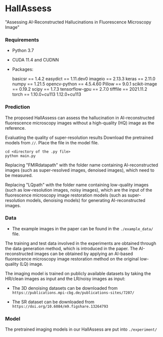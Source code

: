 # HallAssess
"Assessing AI-Reconstructed Hallucinations in Fluorescence Microscopy Image"

### Requirements
* Python 3.7
* CUDA 11.4 and CUDNN 
* Packages: 
  
  basicsr          ==          1.4.2
  easydict         ==          1.11.dev0
  imageio          ==          2.13.3
  keras            ==          2.11.0
  numpy            ==          1.21.5
  opencv-python    ==          4.5.4.60
  Pillow           ==          9.0.1
  scikit-image     ==          0.19.2
  scipy            ==          1.7.3
  tensorflow-gpu   ==          2.7.0
  tifffile         ==          2021.11.2
  torch            ==          1.10.0+cu113      1.12.0+cu113
  

### Prediction
The proposed HallAssess can assess the hallucination in AI-reconstructed fluorescence microscopy images without a high-quality (HQ) image as the reference.

Evaluating the quality of super-resolution results
Download the pretrained models from `//`. Place the file in the model file. 

```
cd <directory of the .py file>
python main.py
```
Replacing "FMIRdatapath" with the folder name containing AI-reconstructed images (such as super-resolved images, denoised images), which need to be measured. 

Replacing "LQpath" with the folder name containing low-quality images (such as low-resolution images, noisy images), which are the input of the fluorescence microscopy image restoration models (such as super-resolution models, denoising models) for generating AI-reconstructed images. 

### Data
* The example images in the paper can be found in the `./example_data/` file.
  
The training and test data involved in the experiments are obtained through the data generation method, which is introduced in the paper. The AI-reconstructed images can be obtained by applying an AI-based fluorescence microscopy image restoration method on the original low-quality (LQ) image.

The imaging model is trained on publicly available datasets by taking the HR/clean images as input and the LR/noisy images as input: 

* The 3D denoising datasets can be downloaded from `https://publications.mpi-cbg.de/publications-sites/7207/`

* The SR dataset can be downloaded from `https://doi.org/10.6084/m9.figshare.13264793`

### Model
The pretrained imaging models in our HallAssess are put into `./experiment/`
